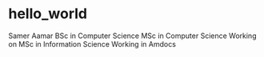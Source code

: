 # hello_world

Samer Aamar
BSc in Computer Science
MSc in Computer Science
Working on MSc in Information Science
Working in Amdocs 
